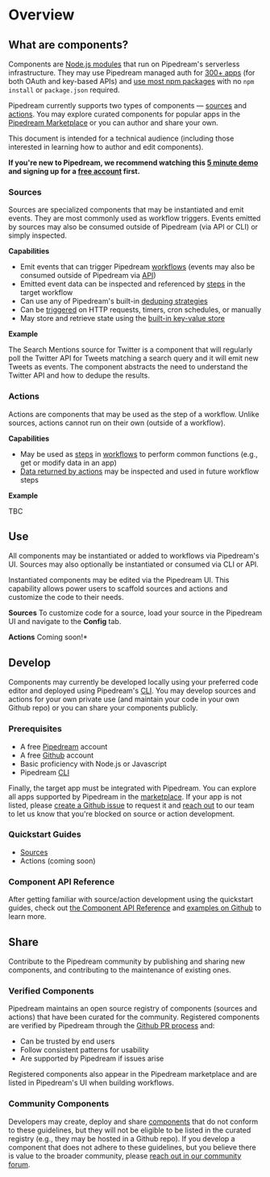 # Overview

## What are components?

Components are [Node.js modules](COMPONENT-API.md#component-structure) that run on Pipedream's serverless infrastructure. They may use Pipedream managed auth for [300+ apps](https://pipedream.com/explore) (for both OAuth and key-based APIs) and [use most npm packages](COMPONENT-API.md#using-npm-packages) with no `npm install` or `package.json` required. 

Pipedream currently supports two types of components — [sources](#sources) and [actions](#actions). You may explore curated components for popular apps in the [Pipedream Marketplace](https://pipedream.com/explore) or you can author and share your own.

This document is intended for a technical audience (including those interested in learning how to author and edit components). 

**If you're new to Pipedream, we recommend watching this [5 minute demo](https://www.youtube.com/watch?v=hJ-KRbp6EO8) and signing up for a [free account](https://pipedream.com/auth/signup) first.** 

### Sources

Sources are specialized components that may be instantiated and emit events. They are most commonly used as workflow triggers. Events emitted by sources may also be consumed outside of Pipedream (via API or CLI) or simply inspected.

**Capabilities**

- Emit events that can trigger Pipedream [workflows](https://pipedream.com/docs/workflows/) (events may also be consumed outside of Pipedream via [API](https://pipedream.com/docs/api/overview/))
- Emitted event data can be inspected and referenced by [steps](https://pipedream.com/docs/workflows/steps/) in the target workflow
- Can use any of Pipedream's built-in [deduping strategies](COMPONENT-API.md#dedupe-strategies)
- Can be [triggered](COMPONENT-API.md#interface-props) on HTTP requests, timers, cron schedules, or manually
- May store and retrieve state using the [built-in key-value store](https://github.com/PipedreamHQ/pipedream/blob/master/COMPONENT-API.md#db) 

**Example**

The Search Mentions source for Twitter is a component that will regularly poll the Twitter API for Tweets matching a search query and it will emit new Tweets as events. The component abstracts the need to understand the Twitter API and how to dedupe the results. 

### Actions

Actions are components that may be used as the step of a workflow. Unlike sources, actions cannot run on their own (outside of a workflow).

**Capabilities**

- May be used as [steps]((https://pipedream.com/docs/workflows/steps/)) in [workflows](https://pipedream.com/docs/workflows/) to perform common functions (e.g., get or modify data in an app)
- [Data returned by actions](https://pipedream.com/docs/workflows/steps/#step-exports) may be inspected and used in future workflow steps

**Example**

TBC

## Use

All components may be instantiated or added to workflows via Pipedream's UI. Sources may also optionally be instantiated or consumed via CLI or API.

Instantiated components may be edited via the Pipedream UI. This capability allows power users to scaffold sources and actions and customize the code to their needs.

**Sources**
To customize code for a source, load your source in the Pipedream UI and navigate to the **Config** tab.

**Actions**
Coming soon!*

## Develop

Components may currently be developed locally using your preferred code editor and deployed using Pipedream's [CLI](https://docs.pipedream.com/cli/reference/#pd-deploy). You may develop sources and actions for your own private use (and maintain your code in your own Github repo) or you can share your components publicly. 

### Prerequisites

- A free [Pipedream](https://pipedream.com) account 
- A free [Github](https://github.com) account
- Basic proficiency with Node.js or Javascript
- Pipedream [CLI](https://pipedream.com/docs/cli/reference/)

Finally, the target app must be integrated with Pipedream. You can explore all apps supported by Pipedream in the [marketplace](https://pipedream.com/explore). If your app is not listed, please [create a Github issue](https://github.com/PipedreamHQ/pipedream/issues/new?assignees=&labels=app%2C+enhancement&template=app---service-integration.md&title=%5BAPP%5D) to request it and [reach out](https://pipedream.com/community/c/dev/11) to our team to let us know that you're blocked on source or action development.

### Quickstart Guides

- [Sources](QUICKSTART.md) 
- Actions (coming soon)

### Component API Reference

After getting familiar with source/action development using the quickstart guides, check out [the Component API Reference](COMPONENT-API.md) and [examples on Github](https://github.com/pipedreamhq/pipedream/components) to learn more.

## Share

Contribute to the Pipedream community by publishing and sharing new components, and contributing to the maintenance of existing ones.

### Verified Components

Pipedream maintains an open source registry of components (sources and actions) that have been curated for the community. Registered components are verified by Pipedream through the [Github PR process](#process) and:

- Can be trusted by end users
- Follow consistent patterns for usability
- Are supported by Pipedream if issues arise

Registered components also appear in the Pipedream marketplace and are listed in Pipedream's UI when building workflows.

### Community Components

Developers may create, deploy and share [components](#components) that do not conform to these guidelines, but they will not be eligible to be listed in the curated registry (e.g., they may be hosted in a Github repo). If you develop a component that does not adhere to these guidelines, but you believe there is value to the broader community, please [reach out in our community forum](https://pipedream.com/community/c/dev/11).

